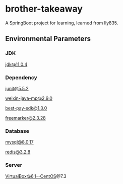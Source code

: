 # brother-takeaway
A SpringBoot project for learning, learned from lly835.

## Environmental Parameters

### JDK

jdk@11.0.4

### Dependency

junit@5.5.2

weixin-java-mp@2.9.0

best-pay-sdk@1.3.0

freemarker@2.3.28

### Database

mysql@8.0.17

redis@3.2.8

### Server

VirtualBox@6.1--CentOS@7.3
